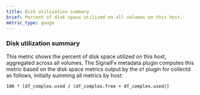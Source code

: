```yaml
---
title: Disk utilization summary
brief: Percent of disk space utilized on all volumes on this host. 
metric_type: gauge
---
```

### Disk utilization summary

This metric shows the percent of disk space utilized on this host, aggregated across all volumes. The SignalFx metadata plugin computes this metric based on the disk space metrics output by the `df` plugin for collectd as follows, initially summing all metrics by host: 

```
100 * [df_complex.used / (df_complex.free + df_complex.used)] 
```
